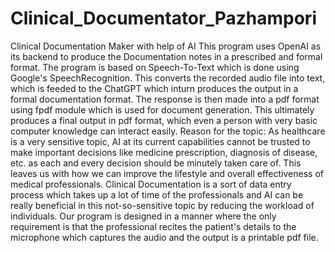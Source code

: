 # Clinical_Documentator_Pazhampori
Clinical Documentation Maker with help of AI
This program uses OpenAI as its backend to produce the Documentation notes in a prescribed and formal format. The program is based on Speech-To-Text which is done using Google's SpeechRecognition. This converts the recorded audio file into text, which is feeded to the ChatGPT which inturn produces the output in a formal documentation format. The response is then made into a pdf format using fpdf module which is used for document generation. This ultimately produces a final output in pdf format, which even a person with very basic computer knowledge can interact easily.
Reason for the topic:
As healthcare is a very sensitive topic, AI at its current capabilities cannot be trusted to make important decisions like medicine prescription, diagnosis of disease, etc. as each and every decision should be minutely taken care of. This leaves us with how we can improve the lifestyle and overall effectiveness of medical professionals. Clinical Documentation is a sort of data entry process which takes up a lot of time of the professionals and AI can be really beneficial in this not-so-sensitive topic by reducing the workload of individuals. Our program is designed in a manner where the only requirement is that the professional recites the patient's details to the microphone which captures the audio and the output is a printable pdf file.
